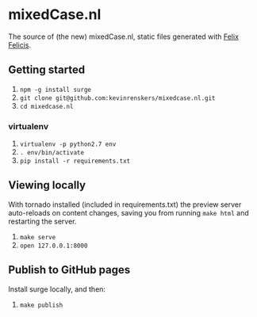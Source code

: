 # mixedCase.nl
The source of (the new) mixedCase.nl, static files generated with [Felix Felicis](https://github.com/avelino/liquidluck).

## Getting started

1. `npm -g install surge`
2. `git clone git@github.com:kevinrenskers/mixedcase.nl.git`
3. `cd mixedcase.nl`

### virtualenv

1. `virtualenv -p python2.7 env`
2. `. env/bin/activate`
3. `pip install -r requirements.txt`

## Viewing locally
With tornado installed (included in requirements.txt) the preview server auto-reloads on content changes, saving you from running `make html` and restarting the server.

1. `make serve`
2. `open 127.0.0.1:8000`

## Publish to GitHub pages

Install surge locally, and then:

1. `make publish`
